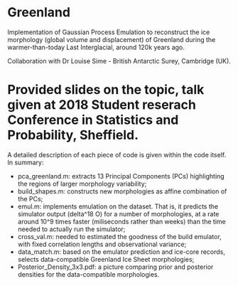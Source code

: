 # Greenland
Implementation of Gaussian Process Emulation to reconstruct the ice morphology (global volume and displacement) of Greenland during the warmer-than-today Last Interglacial, around 120k years ago.

Collaboration with Dr Louise Sime - British Antarctic Surey, Cambridge (UK).

Provided slides on the topic, talk given at 2018 Student reserach Conference in Statistics and Probability, Sheffield.
====================================================================================================================

A detailed description of each piece of code is given within the code itself. In summary:
- pca_greenland.m: extracts 13 Principal Components (PCs) highlighting the regions of larger morphology variability;
- build_shapes.m:  constructs new morphologies as affine combination of the PCs;
- emul.m:          implements emulation on the dataset. That is, it predicts the simulator output (delta^18 O) for a number of morphologies, at a rate around 10^9 times faster (miliseconds rather than weeks) than the time needed to actually run the simulator;
- cross_val.m:     needed to estimated the goodness of the build emulator, with fixed correlation lengths and observational variance;
- data_match.m:    based on the emulator prediction and ice-core records, selects data-compatible Greenland Ice Sheet morphologies;
- Posterior_Density_3x3.pdf: a picture comparing prior and posterior densities for the data-compatible morphologies.
